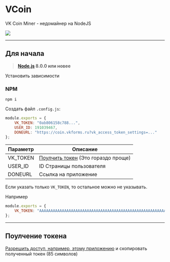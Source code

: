 # VCoin
VK Coin Miner - недомайнер на NodeJS

![](https://pp.userapi.com/c852132/v852132090/f0416/lmQeM-pCAz0.jpg)

***

## Для начала
> **[Node.js](https://nodejs.org/) 8.0.0 или новее**

Установить зависимости
### NPM
```shell
npm i
```

Создать файл `.config.js`:
```js
module.exports = {
	VK_TOKEN: "0ab806158c788...",
	USER_ID: 191039467,
	DONEURL: "https://coin.vkforms.ru?vk_access_token_settings=..."
};
```
| Параметр | Описание                                               |
|----------|--------------------------------------------------------|
| VK_TOKEN | [Поулчить токен](#поулчение-токена) (Это гораздо проще)  |
| USER_ID  | ID Страницы пользователя                               |
| DONEURL  | Ссылка на приложение                                   |

Если указать только ```VK_TOKEN```, то остальное можно не указывать.

Например
```js
module.exports = {
	VK_TOKEN: "AAAAAAAAAAAAAAAAAAAAAAAAAAAAAAAAAAAAAAAAAAAAAAAAAAAAAAAAAAAAAAAAAAAAAA",
};
```
***

## Поулчение токена

[Разрешить доступ, например, этому приложению](https://vk.cc/9eSo1E) и скопировать полученный токен (85 символов) 

